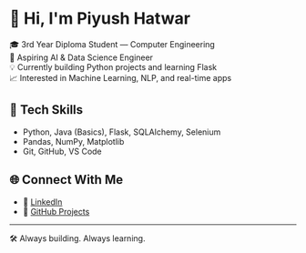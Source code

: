 # 👋 Hi, I'm Piyush Hatwar

🎓 3rd Year Diploma Student — Computer Engineering  
🚀 Aspiring AI & Data Science Engineer  
💡 Currently building Python projects and learning Flask  
📈 Interested in Machine Learning, NLP, and real-time apps

## 🔧 Tech Skills

- Python, Java (Basics), Flask, SQLAlchemy, Selenium  
- Pandas, NumPy, Matplotlib  
- Git, GitHub, VS Code

## 🌐 Connect With Me

- 🔗 [LinkedIn](https://linkedin.com/in/piyush-hatwar-42p6b227)
- 📂 [GitHub Projects](https://github.com/student-piyush25)

---
🛠️ Always building. Always learning.  

